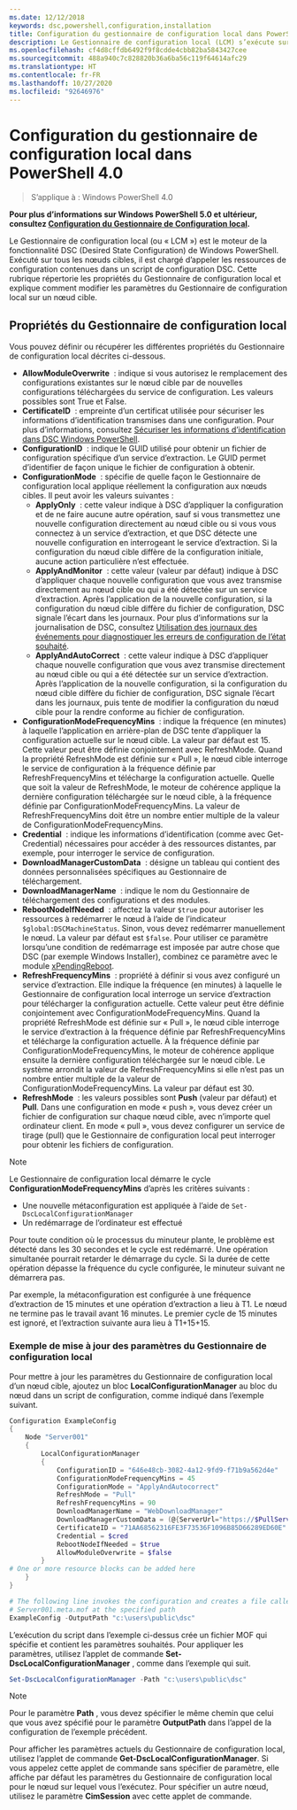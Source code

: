 ```yaml
---
ms.date: 12/12/2018
keywords: dsc,powershell,configuration,installation
title: Configuration du gestionnaire de configuration local dans PowerShell 4.0
description: Le Gestionnaire de configuration local (LCM) s’exécute sur chaque nœud cible et gère l’analyse et l’application des configurations envoyées au nœud.
ms.openlocfilehash: cf4d8cffdb6492f9f8cdde4cbb82ba5843427cee
ms.sourcegitcommit: 488a940c7c828820b36a6ba56c119f64614afc29
ms.translationtype: HT
ms.contentlocale: fr-FR
ms.lasthandoff: 10/27/2020
ms.locfileid: "92646976"
---
```

# <a name="configuring-the-lcm-in-powershell-40"></a>Configuration du gestionnaire de configuration local dans PowerShell 4.0

>S’applique à : Windows PowerShell 4.0

**Pour plus d’informations sur Windows PowerShell 5.0 et ultérieur, consultez [Configuration du Gestionnaire de Configuration local](metaConfig.md).**

Le Gestionnaire de configuration local (ou « LCM ») est le moteur de la fonctionnalité DSC (Desired State Configuration) de Windows PowerShell. Exécuté sur tous les nœuds cibles, il est chargé d’appeler les ressources de configuration contenues dans un script de configuration DSC. Cette rubrique répertorie les propriétés du Gestionnaire de configuration local et explique comment modifier les paramètres du Gestionnaire de configuration local sur un nœud cible.

## <a name="local-configuration-manager-properties"></a>Propriétés du Gestionnaire de configuration local

Vous pouvez définir ou récupérer les différentes propriétés du Gestionnaire de configuration local décrites ci-dessous.

- **AllowModuleOverwrite**  : indique si vous autorisez le remplacement des configurations existantes sur le nœud cible par de nouvelles configurations téléchargées du service de configuration. Les valeurs possibles sont True et False.
- **CertificateID**  : empreinte d’un certificat utilisée pour sécuriser les informations d’identification transmises dans une configuration. Pour plus d’informations, consultez [Sécuriser les informations d’identification dans DSC Windows PowerShell](https://devblogs.microsoft.com/powershell/want-to-secure-credentials-in-windows-powershell-desired-state-configuration/).
- **ConfigurationID**  : indique le GUID utilisé pour obtenir un fichier de configuration spécifique d’un service d’extraction. Le GUID permet d’identifier de façon unique le fichier de configuration à obtenir.
- **ConfigurationMode**  : spécifie de quelle façon le Gestionnaire de configuration local applique réellement la configuration aux nœuds cibles. Il peut avoir les valeurs suivantes :
  - **ApplyOnly**  : cette valeur indique à DSC d’appliquer la configuration et de ne faire aucune autre opération, sauf si vous transmettez une nouvelle configuration directement au nœud cible ou si vous vous connectez à un service d’extraction, et que DSC détecte une nouvelle configuration en interrogeant le service d’extraction. Si la configuration du nœud cible diffère de la configuration initiale, aucune action particulière n’est effectuée.
  - **ApplyAndMonitor**  : cette valeur (valeur par défaut) indique à DSC d’appliquer chaque nouvelle configuration que vous avez transmise directement au nœud cible ou qui a été détectée sur un service d’extraction.
    Après l’application de la nouvelle configuration, si la configuration du nœud cible diffère du fichier de configuration, DSC signale l’écart dans les journaux. Pour plus d’informations sur la journalisation de DSC, consultez [Utilisation des journaux des événements pour diagnostiquer les erreurs de configuration de l’état souhaité](https://devblogs.microsoft.com/powershell/using-event-logs-to-diagnose-errors-in-desired-state-configuration/).
  - **ApplyAndAutoCorrect**  : cette valeur indique à DSC d’appliquer chaque nouvelle configuration que vous avez transmise directement au nœud cible ou qui a été détectée sur un service d’extraction. Après l’application de la nouvelle configuration, si la configuration du nœud cible diffère du fichier de configuration, DSC signale l’écart dans les journaux, puis tente de modifier la configuration du nœud cible pour la rendre conforme au fichier de configuration.
- **ConfigurationModeFrequencyMins**  : indique la fréquence (en minutes) à laquelle l’application en arrière-plan de DSC tente d’appliquer la configuration actuelle sur le nœud cible. La valeur par défaut est 15. Cette valeur peut être définie conjointement avec RefreshMode. Quand la propriété RefreshMode est définie sur « Pull », le nœud cible interroge le service de configuration à la fréquence définie par RefreshFrequencyMins et télécharge la configuration actuelle. Quelle que soit la valeur de RefreshMode, le moteur de cohérence applique la dernière configuration téléchargée sur le nœud cible, à la fréquence définie par ConfigurationModeFrequencyMins. La valeur de RefreshFrequencyMins doit être un nombre entier multiple de la valeur de ConfigurationModeFrequencyMins.
- **Credential**  : indique les informations d’identification (comme avec Get-Credential) nécessaires pour accéder à des ressources distantes, par exemple, pour interroger le service de configuration.
- **DownloadManagerCustomData**  : désigne un tableau qui contient des données personnalisées spécifiques au Gestionnaire de téléchargement.
- **DownloadManagerName**  : indique le nom du Gestionnaire de téléchargement des configurations et des modules.
- **RebootNodeIfNeeded**  : affectez la valeur `$true` pour autoriser les ressources à redémarrer le nœud à l’aide de l’indicateur `$global:DSCMachineStatus`. Sinon, vous devez redémarrer manuellement le nœud. La valeur par défaut est `$false`. Pour utiliser ce paramètre lorsqu’une condition de redémarrage est imposée par autre chose que DSC (par exemple Windows Installer), combinez ce paramètre avec le module [xPendingReboot](https://github.com/powershell/xpendingreboot).
- **RefreshFrequencyMins**  : propriété à définir si vous avez configuré un service d’extraction. Elle indique la fréquence (en minutes) à laquelle le Gestionnaire de configuration local interroge un service d’extraction pour télécharger la configuration actuelle. Cette valeur peut être définie conjointement avec ConfigurationModeFrequencyMins. Quand la propriété RefreshMode est définie sur « Pull », le nœud cible interroge le service d’extraction à la fréquence définie par RefreshFrequencyMins et télécharge la configuration actuelle. À la fréquence définie par ConfigurationModeFrequencyMins, le moteur de cohérence applique ensuite la dernière configuration téléchargée sur le nœud cible. Le système arrondit la valeur de RefreshFrequencyMins si elle n’est pas un nombre entier multiple de la valeur de ConfigurationModeFrequencyMins. La valeur par défaut est 30.
- **RefreshMode**  : les valeurs possibles sont **Push** (valeur par défaut) et **Pull**. Dans une configuration en mode « push », vous devez créer un fichier de configuration sur chaque nœud cible, avec n’importe quel ordinateur client.
  En mode « pull », vous devez configurer un service de tirage (pull) que le Gestionnaire de configuration local peut interroger pour obtenir les fichiers de configuration.

> [!NOTE]
> Le Gestionnaire de configuration local démarre le cycle **ConfigurationModeFrequencyMins** d’après les critères suivants :
>
> - Une nouvelle métaconfiguration est appliquée à l’aide de `Set-DscLocalConfigurationManager`
> - Un redémarrage de l’ordinateur est effectué
>
> Pour toute condition où le processus du minuteur plante, le problème est détecté dans les 30 secondes et le cycle est redémarré. Une opération simultanée pourrait retarder le démarrage du cycle. Si la durée de cette opération dépasse la fréquence du cycle configurée, le minuteur suivant ne démarrera pas.
>
> Par exemple, la métaconfiguration est configurée à une fréquence d’extraction de 15 minutes et une opération d’extraction a lieu à T1. Le nœud ne termine pas le travail avant 16 minutes. Le premier cycle de 15 minutes est ignoré, et l’extraction suivante aura lieu à T1+15+15.

### <a name="example-of-updating-local-configuration-manager-settings"></a>Exemple de mise à jour des paramètres du Gestionnaire de configuration local

Pour mettre à jour les paramètres du Gestionnaire de configuration local d’un nœud cible, ajoutez un bloc **LocalConfigurationManager** au bloc du nœud dans un script de configuration, comme indiqué dans l’exemple suivant.

```powershell
Configuration ExampleConfig
{
    Node "Server001"
    {
        LocalConfigurationManager
        {
            ConfigurationID = "646e48cb-3082-4a12-9fd9-f71b9a562d4e"
            ConfigurationModeFrequencyMins = 45
            ConfigurationMode = "ApplyAndAutocorrect"
            RefreshMode = "Pull"
            RefreshFrequencyMins = 90
            DownloadManagerName = "WebDownloadManager"
            DownloadManagerCustomData = (@{ServerUrl="https://$PullService/psdscpullserver.svc"})
            CertificateID = "71AA68562316FE3F73536F1096B85D66289ED60E"
            Credential = $cred
            RebootNodeIfNeeded = $true
            AllowModuleOverwrite = $false
        }
# One or more resource blocks can be added here
    }
}

# The following line invokes the configuration and creates a file called
# Server001.meta.mof at the specified path
ExampleConfig -OutputPath "c:\users\public\dsc"
```

L’exécution du script dans l’exemple ci-dessus crée un fichier MOF qui spécifie et contient les paramètres souhaités. Pour appliquer les paramètres, utilisez l’applet de commande **Set-DscLocalConfigurationManager** , comme dans l’exemple qui suit.

```powershell
Set-DscLocalConfigurationManager -Path "c:\users\public\dsc"
```

> [!NOTE]
> Pour le paramètre **Path** , vous devez spécifier le même chemin que celui que vous avez spécifié pour le paramètre **OutputPath** dans l’appel de la configuration de l’exemple précédent.

Pour afficher les paramètres actuels du Gestionnaire de configuration local, utilisez l’applet de commande **Get-DscLocalConfigurationManager**. Si vous appelez cette applet de commande sans spécifier de paramètre, elle affiche par défaut les paramètres du Gestionnaire de configuration local pour le nœud sur lequel vous l’exécutez. Pour spécifier un autre nœud, utilisez le paramètre **CimSession** avec cette applet de commande.
